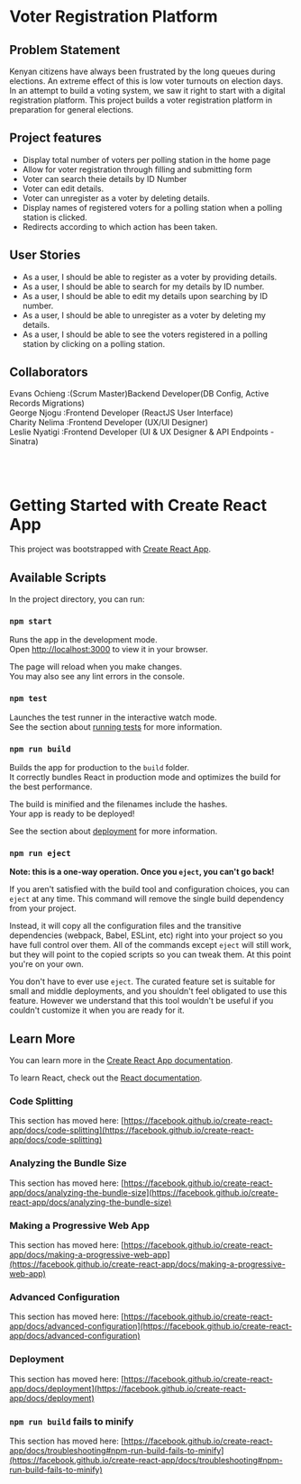 # Voter Registration Platform


## Problem Statement
Kenyan citizens have always been frustrated by the long queues during elections. An extreme effect of this is low voter turnouts on election days.  
In an attempt to build a voting system, we saw it right to start with a digital registration platform. This project builds a voter registration platform in preparation for general elections.

## Project features

- Display total number of voters per polling station in the home page
- Allow for voter registration through filling and submitting form
- Voter can search theie details by ID Number
- Voter can edit details.
- Voter can unregister as a voter by deleting details.
- Display names of registered voters for a polling station when a polling station is clicked.
- Redirects according to which action has been taken.

## User Stories
- As a user, I should be able to register as a voter by providing details.    
- As a user, I should be able to search for my details by ID number.    
- As a user, I should be able to edit my details upon searching by ID number.    
- As a user, I should be able to unregister as a voter by deleting my details.   
- As a user, I should be able to see the voters registered in a polling station by clicking on a polling station.      

## Collaborators
Evans Ochieng :(Scrum Master)Backend Developer(DB Config, Active Records Migrations)   
George Njogu :Frontend Developer (ReactJS User Interface)   
Charity Nelima :Frontend Developer (UX/UI Designer)   
Leslie Nyatigi :Frontend Developer (UI & UX Designer & API Endpoints - Sinatra)   



<br />
<br />   

# Getting Started with Create React App

This project was bootstrapped with [Create React App](https://github.com/facebook/create-react-app).

## Available Scripts

In the project directory, you can run:

### `npm start`

Runs the app in the development mode.\
Open [http://localhost:3000](http://localhost:3000) to view it in your browser.

The page will reload when you make changes.\
You may also see any lint errors in the console.

### `npm test`

Launches the test runner in the interactive watch mode.\
See the section about [running tests](https://facebook.github.io/create-react-app/docs/running-tests) for more information.

### `npm run build`

Builds the app for production to the `build` folder.\
It correctly bundles React in production mode and optimizes the build for the best performance.

The build is minified and the filenames include the hashes.\
Your app is ready to be deployed!

See the section about [deployment](https://facebook.github.io/create-react-app/docs/deployment) for more information.

### `npm run eject`

**Note: this is a one-way operation. Once you `eject`, you can't go back!**

If you aren't satisfied with the build tool and configuration choices, you can `eject` at any time. This command will remove the single build dependency from your project.

Instead, it will copy all the configuration files and the transitive dependencies (webpack, Babel, ESLint, etc) right into your project so you have full control over them. All of the commands except `eject` will still work, but they will point to the copied scripts so you can tweak them. At this point you're on your own.

You don't have to ever use `eject`. The curated feature set is suitable for small and middle deployments, and you shouldn't feel obligated to use this feature. However we understand that this tool wouldn't be useful if you couldn't customize it when you are ready for it.

## Learn More

You can learn more in the [Create React App documentation](https://facebook.github.io/create-react-app/docs/getting-started).

To learn React, check out the [React documentation](https://reactjs.org/).

### Code Splitting

This section has moved here: [https://facebook.github.io/create-react-app/docs/code-splitting](https://facebook.github.io/create-react-app/docs/code-splitting)

### Analyzing the Bundle Size

This section has moved here: [https://facebook.github.io/create-react-app/docs/analyzing-the-bundle-size](https://facebook.github.io/create-react-app/docs/analyzing-the-bundle-size)

### Making a Progressive Web App

This section has moved here: [https://facebook.github.io/create-react-app/docs/making-a-progressive-web-app](https://facebook.github.io/create-react-app/docs/making-a-progressive-web-app)

### Advanced Configuration

This section has moved here: [https://facebook.github.io/create-react-app/docs/advanced-configuration](https://facebook.github.io/create-react-app/docs/advanced-configuration)

### Deployment

This section has moved here: [https://facebook.github.io/create-react-app/docs/deployment](https://facebook.github.io/create-react-app/docs/deployment)

### `npm run build` fails to minify

This section has moved here: [https://facebook.github.io/create-react-app/docs/troubleshooting#npm-run-build-fails-to-minify](https://facebook.github.io/create-react-app/docs/troubleshooting#npm-run-build-fails-to-minify)
